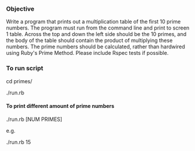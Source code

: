 ### Objective

Write a program that prints out a multiplication table of the first 10 prime numbers.
The program must run from the command line and print to screen 1 table.
Across the top and down the left side should be the 10 primes, and the body of the table should contain the product of multiplying these numbers.
The prime numbers should be calculated, rather than hardwired using Ruby's Prime Method.
Please include Rspec tests if possible.

### To run script

  cd primes/

  ./run.rb

#### To print different amount of prime numbers

  ./run.rb [NUM PRIMES]

  e.g.

  ./run.rb 15
